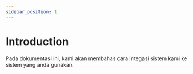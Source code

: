 ```yaml
---
sidebar_position: 1
---
```


# Introduction

Pada dokumentasi ini, kami akan membahas cara integasi sistem kami ke sistem yang anda gunakan.